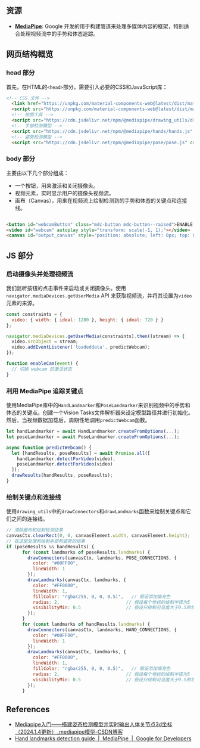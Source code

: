 
## 资源

- **[MediaPipe](https://developers.google.com/mediapipe/solutions/vision/hand_landmarker)**: Google 开发的用于构建管道来处理多媒体内容的框架，特别适合处理视频流中的手势和体态追踪。

## 网页结构概览

### head 部分

首先，在HTML的`<head>`部分，需要引入必要的CSS和JavaScript库：

```html
<!-- CSS 文件 -->
  <link href="https://unpkg.com/material-components-web@latest/dist/material-components-web.min.css" rel="stylesheet">
  <script src="https://unpkg.com/material-components-web@latest/dist/material-components-web.min.js"></script>
  <!-- 绘图工具 -->
  <script src="https://cdn.jsdelivr.net/npm/@mediapipe/drawing_utils/drawing_utils.js" crossorigin="anonymous"></script>
  <!-- 手部检测模型 -->
  <script src="https://cdn.jsdelivr.net/npm/@mediapipe/hands/hands.js" crossorigin="anonymous"></script>
  <!-- 姿势检测模型 -->
  <script src="https://cdn.jsdelivr.net/npm/@mediapipe/pose/pose.js" crossorigin="anonymous"></script>
```

### body 部分

主要由以下几个部分组成：

- 一个按钮，用来激活和关闭摄像头。
- 视频元素，实时显示用户的摄像头视频流。
- 画布（Canvas），用来在视频流上绘制检测到的手势和体态的关键点和连接线。

```html

<button id="webcamButton" class="mdc-button mdc-button--raised">ENABLE WEBCAM</button>
<video id="webcam" autoplay style="transform: scale(-1, 1);"></video>
<canvas id="output_canvas" style="position: absolute; left: 0px; top: 0px; transform: scaleX(-1);"></canvas>
```

## JS 部分
### 启动摄像头并处理视频流

我们监听按钮的点击事件来启动或关闭摄像头。使用`navigator.mediaDevices.getUserMedia` API 来获取视频流，并将其设置为`video`元素的来源。

```javascript
const constraints = {
  video: { width: { ideal: 1280 }, height: { ideal: 720 } }
};

navigator.mediaDevices.getUserMedia(constraints).then((stream) => {
  video.srcObject = stream;
  video.addEventListener('loadeddata', predictWebcam);
});

function enableCam(event) {
  // 切换 webcam 的激活状态
}
```

### 利用 MediaPipe 追踪关键点

使用MediaPipe库中的`HandLandmarker`和`PoseLandmarker`来识别视频中的手势和体态的关键点。创建一个Vision Tasks文件解析器来设定模型路径并进行初始化。然后，当视频数据加载后，周期性地调用`predictWebcam`函数。

```javascript
let handLandmarker = await HandLandmarker.createFromOptions(...);
let poseLandmarker = await PoseLandmarker.createFromOptions(...);

async function predictWebcam() {
  let [handResults, poseResults] = await Promise.all([
    handLandmarker.detectForVideo(video),
    poseLandmarker.detectForVideo(video)
  ]);
  drawResults(handResults, poseResults);
}
```

### 绘制关键点和连接线

使用`drawing_utils`中的`drawConnectors`和`drawLandmarks`函数来绘制关键点和它们之间的连接线。

```javascript
// 清除画布和绘制检测结果
canvasCtx.clearRect(0, 0, canvasElement.width, canvasElement.height);
// 在这里处理和绘制手部和姿势的结果
if (poseResults && handResults) {
	  for (const landmarks of poseResults.landmarks) {
		drawConnectors(canvasCtx, landmarks, POSE_CONNECTIONS, {
		  color: "#00FF00",
		  lineWidth: 1
		});
		drawLandmarks(canvasCtx, landmarks, { 
		  color: "#FF0000", 
		  lineWidth: 1,
		  fillColor: "rgba(255, 0, 0, 0.5)",   // 假设添加填充色
		  radius: 2,                         // 假设每个地标的绘制半径为5
		  visibilityMin: 0.5                 // 假设只绘制可见度大于0.5的地标
		});
	  }
	  for (const landmarks of handResults.landmarks) {
		drawConnectors(canvasCtx, landmarks, HAND_CONNECTIONS, {
		  color: "#00FF00",
		  lineWidth: 1
		});
		drawLandmarks(canvasCtx, landmarks, { 
		  color: "#FF0000", 
		  lineWidth: 1,
		  fillColor: "rgba(255, 0, 0, 0.5)",   // 假设添加填充色
		  radius: 2,                         // 假设每个地标的绘制半径为5
		  visibilityMin: 0.5                 // 假设只绘制可见度大于0.5的地标
		});
	  }
```


## References

- [Mediapipe入门——搭建姿态检测模型并实时输出人体关节点3d坐标（2024.1.4更新）\_mediapipe模型-CSDN博客](https://blog.csdn.net/kalakalabala/article/details/121530651)
- [Hand landmarks detection guide  |  MediaPipe  |  Google for Developers](https://developers.google.com/mediapipe/solutions/vision/hand_landmarker)
